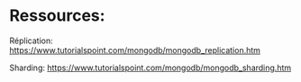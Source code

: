 # Ressources:

Réplication:
https://www.tutorialspoint.com/mongodb/mongodb_replication.htm

Sharding:
https://www.tutorialspoint.com/mongodb/mongodb_sharding.htm

